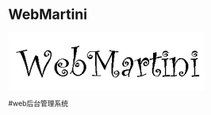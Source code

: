 # WebMartini
![Image](https://github.com/bytegriffin/WebMartini/blob/master/src/main/resources/static/images/webmaritni2.gif)

#web后台管理系统 

